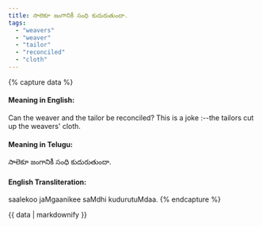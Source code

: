 ```yaml
---
title: సాలెకూ జంగానికీ సంధి కుదురుతుందా.
tags:
  - "weavers"
  - "weaver"
  - "tailor"
  - "reconciled"
  - "cloth"
---
```


{% capture data %}
#### Meaning in English:
Can the weaver and the tailor be reconciled?
This is a joke :--the tailors cut up the weavers' cloth.

#### Meaning in Telugu:
సాలెకూ జంగానికీ సంధి కుదురుతుందా.

#### English Transliteration:
saalekoo jaMgaanikee saMdhi kudurutuMdaa.
{% endcapture %}

<div class="notice">{{ data | markdownify }}</div>

